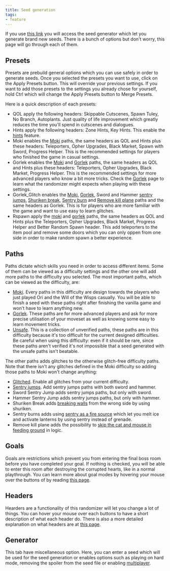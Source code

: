 ```yaml
---
title: Seed generation
tags:
- feature
---
```


If you use [this link](https://wotw.orirando.com/seedgen) you will access the seed generator which let you generate brand new seeds. There is a bunch of options but don't worry, this page will go through each of them.

## Presets
Presets are prebuild general options which you can use safely in order to generate seeds. Once you selected the presets you want to use, click on the Apply Presets button. This will override your previous settings. If you want to add those presets to the settings you already chose for yourself, hold Ctrl which will change the Apply Presets button to Merge Presets.

Here is a quick description of each presets:
* QOL apply the following headers: Skippable Cutscenes, Spawn Tuley, No Branch, Autoplants. Just quality of life improvement which greatly reduces the time you'll spend in cutscenes and dialogues.
* Hints apply the following headers: Zone Hints, Key Hints. This enable the [hints](/features/hints) feature.
* Moki enables the [Moki](/logic-groups/moki) paths, the same headers as QOL and Hints plus these headers: Teleporters, Opher Upgrades, Black Market, Spawn with Sword, Progress Helper. This is the recommended settings for players who finished the game in casual settings.
* Gorlek enables the [Moki](/logic-groups/moki) and [Gorlek](/logic-groups/gorlek) paths, the same headers as QOL and Hints plus these headers: Teleporters, Opher Upgrades, Black Market, Progress Helper. This is the recommended settings for more advanced players who know a bit more tricks. Check the [Gorlek](/logic-groups/gorlek) page to learn what the randomizer might expects when playing with these settings.
* Gorlek_Glitch enables the [Moki](/logic-groups/moki), [Gorlek](/logic-groups/gorlek), Sword and Hammer [sentry jumps](/tutorials/movement/sentry-jumps), [Shuriken break](/tutorials/movement/wall-break), [Sentry burn](/tutorials/movementsentry-as-a-fire-source) and [Remove kill plane](/tutorials/location/feeding-ground-skip) paths and the same headers as Gorlek. This is for players who are more familiar with the game and want to use easy to learn glitches. 
* Rspawn apply the [moki](/logic-groups/moki) and [gorlek](/logic-groups/gorlek) paths, the same headers as QOL and Hints plus the Teleporters, Opher Upgrades, Black Market, Progress Helper and Better Random Spawn header. This add teleporters to the item pool and remove some doors which you can only oppen from one side in order to make random spawn a better experience.

## Paths
Paths dictate which skills you need in order to access different items. Some of them can be viewed as a difficulty settings and the other one will add more paths to the difficulty you selected. The most important paths, which can be viewed as the difficulty, are:
* [Moki](/logic-groups/moki). Every paths in this difficulty are design towards the players who just played Ori and the Will of the Wisps casually. You will be able to finish a seed with these paths right after finishing the vanilla game and won't have to learn anything new.
* [Gorlek](/logic-groups/gorlek). These paths are for more advanced players and ask for more precise utilisation of your moveset as well as knowing some easy to learn movement tricks.
* [Unsafe](/logic-groups/unsafe). This is a collection of unverified paths, these paths are in this difficulty because it's too difficult for the current designed difficulties. Be careful when using this difficulty: even if it should be rare, since these paths aren't verified it's not impossible that a seed generated with the unsafe paths isn't beatable.

The other paths adds glitches to the otherwise glitch-free difficulty paths. Note that there isn't any glitches defined in the Moki difficulty so adding those paths to Moki won't change anything:
* [Glitched](/logic-groups/glitched). Enable all glitches from your current difficulty.
* [Sentry jumps](/tutorials/movement/sentry-jumps). Add sentry jumps paths with both sword and hammer.
* Sword Sentry Jump adds sentry jumps paths, but only with sword.
* Hammer Sentry Jump adds sentry jumps paths, but only with hammer.
* Shuriken Break adds [breaking walls](/tutorials/movement/wall-break) from the wrong side by using shuriken.
* Sentry burns adds using [sentry as a fire source](/tutorials/movementsentry-as-a-fire-source) which let you melt ice and activate lanterns by using sentry instead of grenade.
* Remove kill plane adds the possibility to [skip the cat and mouse in feeding ground](/tutorials/location/feeding-ground-skip) in logic.

## Goals
Goals are restrictions which prevent you from entering the final boss room before you have completed your goal. If nothing is checked, you will be able to enter this room after destroying the corrupted hearts, like in a normal playthrough. You can learn more about goal modes by hovering your mouse over the buttons of by reading [this page](/features/goal-modes).

## Headers
Hearders are a functionality of this randomizer will let you change a lot of things. You can hover your mouse over each buttons to have a short description of what each header do. There is also a more detailed explanation on what headers are at [this page](/features/headers).

## Generator
This tab have miscellaneous option. Here, you can enter a seed which will be used for the seed generation or enables options such as playing on hard mode, removing the spoiler from the seed file or enabling [multiplayer](/features/multiplayer).